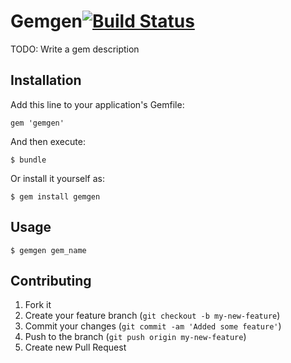 # Gemgen[![Build Status](https://secure.travis-ci.org/martinos/gemgen.png?branch=master)](http://travis-ci.org/martinos/gemgen)

TODO: Write a gem description

## Installation

Add this line to your application's Gemfile:

    gem 'gemgen'

And then execute:

    $ bundle

Or install it yourself as:

    $ gem install gemgen

## Usage

    $ gemgen gem_name


## Contributing

1. Fork it
2. Create your feature branch (`git checkout -b my-new-feature`)
3. Commit your changes (`git commit -am 'Added some feature'`)
4. Push to the branch (`git push origin my-new-feature`)
5. Create new Pull Request
